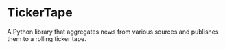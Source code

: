 # TickerTape
A Python library that aggregates news from various sources and publishes them to a rolling ticker tape.
